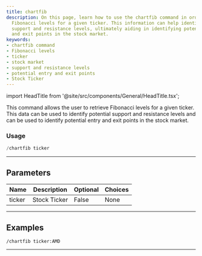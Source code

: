 ```yaml
---
title: chartfib
description: On this page, learn how to use the chartfib command in order to retrieve
  Fibonacci levels for a given ticker. This information can help identify potential
  support and resistance levels, ultimately aiding in identifying potential entry
  and exit points in the stock market.
keywords:
- chartfib command
- Fibonacci levels
- ticker
- stock market
- support and resistance levels
- potential entry and exit points
- Stock Ticker
---
```


import HeadTitle from '@site/src/components/General/HeadTitle.tsx';

<HeadTitle title="chartfib - Charts - Discord - Reference | OpenBB Bot Docs" />

This command allows the user to retrieve Fibonacci levels for a given ticker. This data can be used to identify potential support and resistance levels and can be used to identify potential entry and exit points in the stock market.

### Usage

```python wordwrap
/chartfib ticker
```

---

## Parameters

| Name | Description | Optional | Choices |
| ---- | ----------- | -------- | ------- |
| ticker | Stock Ticker | False | None |


---

## Examples

```
/chartfib ticker:AMD
```

---
